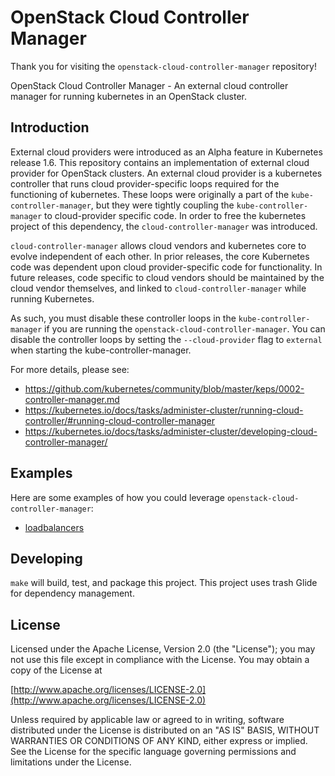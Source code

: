 # OpenStack Cloud Controller Manager

Thank you for visiting the `openstack-cloud-controller-manager` repository!

OpenStack Cloud Controller Manager - An external cloud controller manager for running kubernetes
in an OpenStack cluster.

## Introduction

External cloud providers were introduced as an Alpha feature in Kubernetes release 1.6. This repository
contains an implementation of external cloud provider for OpenStack clusters. An external cloud provider
is a kubernetes controller that runs cloud provider-specific loops required for the functioning of
kubernetes. These loops were originally a part of the `kube-controller-manager`, but they were tightly
coupling the `kube-controller-manager` to cloud-provider specific code. In order to free the kubernetes
project of this dependency, the `cloud-controller-manager` was introduced.

`cloud-controller-manager` allows cloud vendors and kubernetes core to evolve independent of each other.
In prior releases, the core Kubernetes code was dependent upon cloud provider-specific code for functionality.
In future releases, code specific to cloud vendors should be maintained by the cloud vendor themselves, and
linked to `cloud-controller-manager` while running Kubernetes.

As such, you must disable these controller loops in the `kube-controller-manager` if you are running the
`openstack-cloud-controller-manager`. You can disable the controller loops by setting the `--cloud-provider`
flag to `external` when starting the kube-controller-manager.

For more details, please see:
- https://github.com/kubernetes/community/blob/master/keps/0002-controller-manager.md
- https://kubernetes.io/docs/tasks/administer-cluster/running-cloud-controller/#running-cloud-controller-manager
- https://kubernetes.io/docs/tasks/administer-cluster/developing-cloud-controller-manager/

## Examples

Here are some examples of how you could leverage `openstack-cloud-controller-manager`:

- [loadbalancers](examples/loadbalancers/)

## Developing

`make` will build, test, and package this project. This project uses trash Glide for dependency management.

## License
Licensed under the Apache License, Version 2.0 (the "License");
you may not use this file except in compliance with the License.
You may obtain a copy of the License at

[http://www.apache.org/licenses/LICENSE-2.0](http://www.apache.org/licenses/LICENSE-2.0)

Unless required by applicable law or agreed to in writing, software
distributed under the License is distributed on an "AS IS" BASIS,
WITHOUT WARRANTIES OR CONDITIONS OF ANY KIND, either express or implied.
See the License for the specific language governing permissions and
limitations under the License.
